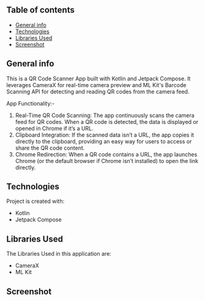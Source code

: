 ## Table of contents
* [General info](#general-info)
* [Technologies](#technologies)
* [Libraries Used](#libraries-used)
* [Screenshot](#screenshot)

## General info
This is a QR Code Scanner App built with Kotlin and Jetpack Compose. It leverages CameraX for real-time camera preview and ML Kit's Barcode Scanning API for detecting and reading QR codes from the camera feed.

App Functionality:-
1) Real-Time QR Code Scanning: The app continuously scans the camera feed for QR codes. When a QR code is detected, the data is displayed or
   opened in Chrome if it’s a URL.
3) Clipboard Integration: If the scanned data isn’t a URL, the app copies it directly to the clipboard, providing an easy way for users to
   access or share the QR code content.
5) Chrome Redirection: When a QR code contains a URL, the app launches Chrome (or the default browser if Chrome isn’t installed) to open
   the link directly.

## Technologies
Project is created with:
* Kotlin
* Jetpack Compose

## Libraries Used
The Libraries Used in this application are:
* CameraX
* ML Kit

## Screenshot
